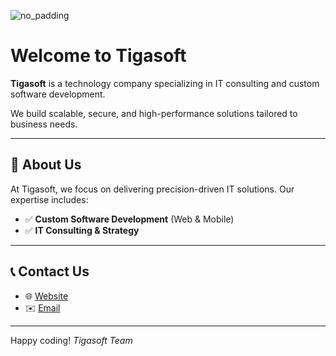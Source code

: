 ![no_padding](https://github.com/user-attachments/assets/11fc3d1a-8075-4a87-b210-873935a25991)


# Welcome to Tigasoft  

**Tigasoft** is a technology company specializing in IT consulting and custom software development.

We build scalable, secure, and high-performance solutions tailored to business needs.  

---

## 🔹 About Us  
At Tigasoft, we focus on delivering precision-driven IT solutions. Our expertise includes:  
- ✅ **Custom Software Development** (Web & Mobile)  
- ✅ **IT Consulting & Strategy**  


---

## 📞 Contact Us  
- 🌐 [Website](https://tigasoft.dev)  
- ✉️ [Email](mailto:support@tigasoft.dev)  

---

Happy coding!
_Tigasoft Team_  
